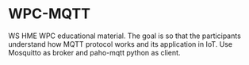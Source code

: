 # WPC-MQTT
WS HME WPC educational material. The goal is so that the participants understand how MQTT protocol works and its application in IoT. Use Mosquitto as broker and paho-mqtt python as client.
